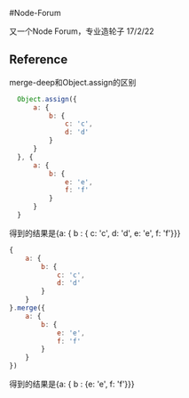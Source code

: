 #Node-Forum

又一个Node Forum，专业造轮子 17/2/22



## Reference
merge-deep和Object.assign的区别
```js
  Object.assign({
      a: {
          b: {
              c: 'c',
              d: 'd'
          }
      }
  }, {
      a: {
          b: {
              e: 'e',
              f: 'f'
          }
      }
  }

```
得到的结果是{a: { b : { c: 'c', d: 'd', e: 'e', f: 'f'}}}

```js
{
    a: {
        b: {
            c: 'c',
            d: 'd'
        }
    }
}.merge({
    a: {
        b: {
            e: 'e',
            f: 'f'
        }
    }
})


```
得到的结果是{a: { b : {e: 'e', f: 'f'}}}
